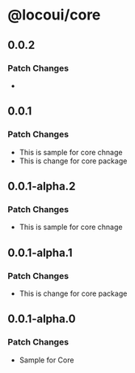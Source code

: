 # @locoui/core

## 0.0.2

### Patch Changes

-

## 0.0.1

### Patch Changes

- This is sample for core chnage
- This is change for core package

## 0.0.1-alpha.2

### Patch Changes

- This is sample for core chnage

## 0.0.1-alpha.1

### Patch Changes

- This is change for core package

## 0.0.1-alpha.0

### Patch Changes

- Sample for Core
